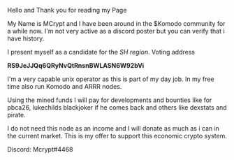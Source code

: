 
Hello and Thank you for reading my Page

My Name is MCrypt and I have been around in the $Komodo community for a while now.
I'm not very active as a discord poster but you can verify that i have history.

I present myself as a candidate for the *SH region*. Voting address

**RS9JeJJQq6QRyNvQtRnsnBWLASN6W92bVi**

I'm a very capable unix operator as this is part of my day job. In my free time also run Komodo and ARRR nodes.

Using the mined funds I will pay for developments and bounties like for pbca26, lukechilds blackjoker if he comes back and others like dexstats and pirate.

I do not need this node as an income and I will donate as much as i can in the current market. This is my offer to support this economic crypto system.

Discord: Mcrypt#4468
